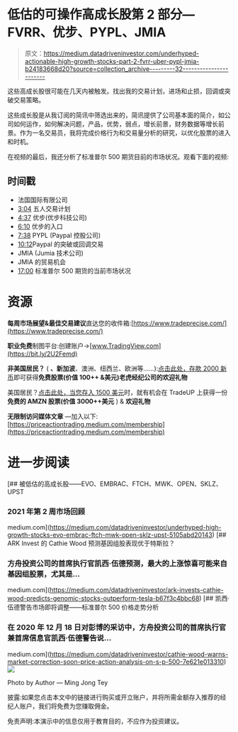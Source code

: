 # 低估的可操作高成长股第 2 部分— FVRR、优步、PYPL、JMIA

> 原文：<https://medium.datadriveninvestor.com/underhyped-actionable-high-growth-stocks-part-2-fvrr-uber-pypl-jmia-b24183668d20?source=collection_archive---------32----------------------->

这些高成长股很可能在几天内被触发。找出我的交易计划，进场和止损，回调或突破交易策略。

这些成长股是从我订阅的简讯中筛选出来的，简讯提供了公司基本面的简介，如公司如何运作，如何解决问题，产品，优势，弱点，增长前景，财务数据等增长前景。作为一名交易员，我将完成价格行为和交易量分析的研究，以优化股票的进入和时机。

在视频的最后，我还分析了标准普尔 500 期货目前的市场状况。观看下面的视频:

## 时间戳

*   法国国际有限公司
*   [3:04](https://www.youtube.com/watch?v=VnyIQQ1Piaw&t=184s) 五人交易计划
*   [4:37](https://www.youtube.com/watch?v=VnyIQQ1Piaw&t=277s) 优步(优步科技公司)
*   [6:10](https://www.youtube.com/watch?v=VnyIQQ1Piaw&t=370s) 优步的入口
*   [7:38](https://www.youtube.com/watch?v=VnyIQQ1Piaw&t=458s) PYPL (Paypal 控股公司)
*   [10:12](https://www.youtube.com/watch?v=VnyIQQ1Piaw&t=612s)Paypal 的突破或回调交易
*   JMIA (Jumia 技术公司)
*   JMIA 的贸易机会
*   [17:00](https://www.youtube.com/watch?v=VnyIQQ1Piaw&t=1020s) 标准普尔 500 期货的当前市场状况

# 资源

**每周市场展望&最佳交易建议**直达您的收件箱:[https://www.tradeprecise.com/](https://www.tradeprecise.com/)

**职业免费**制图平台:创建账户→[www.TradingView.com](https://bit.ly/2U2Femd)

**非美国居民？** ( **、新加波**、澳洲、纽西兰、欧洲等……):[点击此处，存款 2000 新币](https://ji.hn/sgtiger)即可获得**免费股票(价值 100++ &美元)老虎经纪公司的欢迎礼物**

美国居民？[点击此处，当您存入 1500 美元](https://ji.hn/ustradeup)时，就有机会在 TradeUP 上获得一份**免费的 AMZN 股票(价值 3000++美元** ) & **欢迎礼物**

**无限制访问媒体文章** —加入以下:[https://priceactiontrading.medium.com/membership](https://priceactiontrading.medium.com/membership)

# 进一步阅读

[](https://medium.com/datadriveninvestor/underhyped-high-growth-stocks-evo-embrac-ftch-mwk-open-sklz-upst-5105abd20143) [## 被低估的高成长股——EVO、EMBRAC、FTCH、MWK、OPEN、SKLZ、UPST

### 2021 年第 2 周市场回顾

medium.com](https://medium.com/datadriveninvestor/underhyped-high-growth-stocks-evo-embrac-ftch-mwk-open-sklz-upst-5105abd20143) [](https://medium.com/datadriveninvestor/ark-invests-cathie-wood-predicts-genomic-stocks-outperform-tesla-b67f3c4bbc68) [## ARK Invest 的 Cathie Wood 预测基因组股表现优于特斯拉？

### 方舟投资公司的首席执行官凯西·伍德预测，最大的上涨惊喜可能来自基因组股票，尤其是…

medium.com](https://medium.com/datadriveninvestor/ark-invests-cathie-wood-predicts-genomic-stocks-outperform-tesla-b67f3c4bbc68) [](https://medium.com/datadriveninvestor/cathie-wood-warns-market-correction-soon-price-action-analysis-on-s-p-500-7e621e013310) [## 凯西·伍德警告市场即将调整——标准普尔 500 价格走势分析

### 在 2020 年 12 月 18 日对彭博的采访中，方舟投资公司的首席执行官兼首席信息官凯西·伍德警告说…

medium.com](https://medium.com/datadriveninvestor/cathie-wood-warns-market-correction-soon-price-action-analysis-on-s-p-500-7e621e013310) ![](img/3b46827c50ad0757138ce74f2f481582.png)

Photo by Author — Ming Jong Tey

披露:如果您点击本文中的链接进行购买或开立账户，并将所需金额存入推荐的经纪人账户，我们将免费为您赚取佣金。

免责声明:本演示中的信息仅用于教育目的，不应作为投资建议。